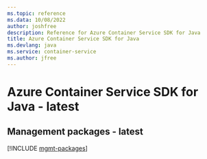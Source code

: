 ```yaml
---
ms.topic: reference
ms.data: 10/08/2022
author: joshfree
description: Reference for Azure Container Service SDK for Java
title: Azure Container Service SDK for Java
ms.devlang: java
ms.service: container-service
ms.author: jfree
---
```

# Azure Container Service SDK for Java - latest

## Management packages - latest
[!INCLUDE [mgmt-packages](container-service-mgmt-index.md)]